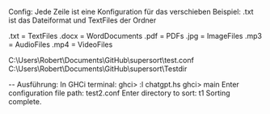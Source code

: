 Config:
Jede Zeile ist eine Konfiguration für das verschieben
Beispiel: .txt ist das Dateiformat und TextFiles der Ordner

.txt = TextFiles
.docx = WordDocuments
.pdf = PDFs
.jpg = ImageFiles
.mp3 = AudioFiles
.mp4 = VideoFiles

C:\Users\Robert\Documents\GitHub\supersort\test.conf
C:\Users\Robert\Documents\GitHub\supersort\Testdir

-- 
Ausführung:
In GHCi terminal:
ghci> :l chatgpt.hs
ghci> main
Enter configuration file path:
test2.conf
Enter directory to sort:
t1
Sorting complete.
